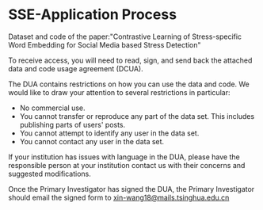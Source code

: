 # SSE-Application Process
Dataset and code of the paper:"Contrastive Learning of Stress-specific Word Embedding for Social Media based Stress Detection"

To receive access, you will need to read, sign, and send back the attached data and code usage agreement (DCUA).

The DUA contains restrictions on how you can use the data and code. We would like to draw your attention to several restrictions in particular:

- No commercial use.
- You cannot transfer or reproduce any part of the data set. This includes publishing parts of users' posts.
- You cannot attempt to identify any user in the data set.
- You cannot contact any user in the data set.

If your institution has issues with language in the DUA, please have the responsible person at your institution contact us with their concerns and suggested modifications.

Once the Primary Investigator has signed the DUA, the Primary Investigator should email the signed form to xin-wang18@mails.tsinghua.edu.cn
